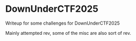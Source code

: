 # DownUnderCTF2025
Writeup for some challenges for DownUnderCTF2025

Mainly attempted rev, some of the misc are also sort of rev.